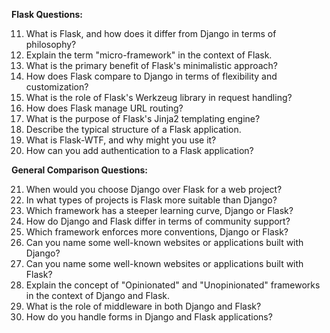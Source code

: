 **Flask Questions:**

11. What is Flask, and how does it differ from Django in terms of philosophy?
12. Explain the term "micro-framework" in the context of Flask.
13. What is the primary benefit of Flask's minimalistic approach?
14. How does Flask compare to Django in terms of flexibility and customization?
15. What is the role of Flask's Werkzeug library in request handling?
16. How does Flask manage URL routing?
17. What is the purpose of Flask's Jinja2 templating engine?
18. Describe the typical structure of a Flask application.
19. What is Flask-WTF, and why might you use it?
20. How can you add authentication to a Flask application?

**General Comparison Questions:**

21. When would you choose Django over Flask for a web project?
22. In what types of projects is Flask more suitable than Django?
23. Which framework has a steeper learning curve, Django or Flask?
24. How do Django and Flask differ in terms of community support?
25. Which framework enforces more conventions, Django or Flask?
26. Can you name some well-known websites or applications built with Django?
27. Can you name some well-known websites or applications built with Flask?
28. Explain the concept of "Opinionated" and "Unopinionated" frameworks in the context of Django and Flask.
29. What is the role of middleware in both Django and Flask?
30. How do you handle forms in Django and Flask applications?

